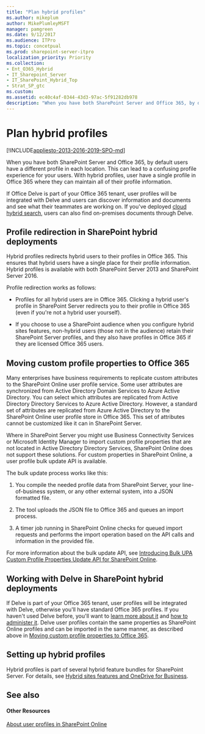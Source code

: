 ```yaml
---
title: "Plan hybrid profiles"
ms.author: mikeplum
author: MikePlumleyMSFT
manager: pamgreen
ms.date: 9/12/2017
ms.audience: ITPro
ms.topic: concetpual
ms.prod: sharepoint-server-itpro
localization_priority: Priority
ms.collection:
- Ent_O365_Hybrid
- IT_Sharepoint_Server
- IT_SharePoint_Hybrid_Top
- Strat_SP_gtc
ms.custom: 
ms.assetid: ec40c4af-0344-43d3-97ac-5f91282db978
description: "When you have both SharePoint Server and Office 365, by default users have a different profile in each location. This can lead to a confusing profile experience for your users. With hybrid profiles, user have a single profile in Office 365 where they can maintain all of their profile information."
---
```


# Plan hybrid profiles

[!INCLUDE[appliesto-2013-2016-2019-SPO-md](../includes/appliesto-2013-2016-2019-SPO-md.md)]

When you have both SharePoint Server and Office 365, by default users have a different profile in each location. This can lead to a confusing profile experience for your users. With hybrid profiles, user have a single profile in Office 365 where they can maintain all of their profile information.
  
If Office Delve is part of your Office 365 tenant, user profiles will be integrated with Delve and users can discover information and documents and see what their teammates are working on. If you've deployed [cloud hybrid search](https://support.office.com/article/33926857-302c-424f-ba78-03286cf5ac30), users can also find on-premises documents through Delve.
  
## Profile redirection in SharePoint hybrid deployments

Hybrid profiles redirects hybrid users to their profiles in Office 365. This ensures that hybrid users have a single place for their profile information. Hybrid profiles is available with both SharePoint Server 2013 and SharePoint Server 2016.
  
Profile redirection works as follows:
  
- Profiles for all hybrid users are in Office 365. Clicking a hybrid user's profile in SharePoint Server redirects you to their profile in Office 365 (even if you're not a hybrid user yourself).
    
- If you choose to use a SharePoint audience when you configure hybrid sites features, non-hybrid users (those not in the audience) retain their SharePoint Server profiles, and they also have profiles in Office 365 if they are licensed Office 365 users.
    
## Moving custom profile properties to Office 365
<a name="MovingProfileData"> </a>

Many enterprises have business requirements to replicate custom attributes to the SharePoint Online user profile service. Some user attributes are synchronized from Active Directory Domain Services to Azure Active Directory. You can select which attributes are replicated from Active Directory Directory Services to Azure Active Directory. However, a standard set of attributes are replicated from Azure Active Directory to the SharePoint Online user profile store in Office 365. This set of attributes cannot be customized like it can in SharePoint Server.
  
Where in SharePoint Server you might use Business Connectivity Services or Microsoft Identity Manager to import custom profile properties that are not located in Active Directory Directory Services, SharePoint Online does not support these solutions. For custom properties in SharePoint Online, a user profile bulk update API is available.
  
The bulk update process works like this:
  
1. You compile the needed profile data from SharePoint Server, your line-of-business system, or any other external system, into a JSON formatted file. 
    
2. The tool uploads the JSON file to Office 365 and queues an import process.
    
3. A timer job running in SharePoint Online checks for queued import requests and performs the import operation based on the API calls and information in the provided file.
    
For more information about the bulk update API, see [Introducing Bulk UPA Custom Profile Properties Update API for SharePoint Online](http://go.microsoft.com/fwlink/p/?LinkId=786318).
  
## Working with Delve in SharePoint hybrid deployments
<a name="MovingProfileData"> </a>

If Delve is part of your Office 365 tenant, user profiles will be integrated with Delve, otherwise you'll have standard Office 365 profiles. If you haven't used Delve before, you'll want to [learn more about it](https://support.office.com/article/1315665a-c6af-4409-a28d-49f8916878ca) and [how to administer it](https://support.office.com/article/54f87a42-15a4-44b4-9df0-d36287d9531b). Delve user profiles contain the same properties as SharePoint Online profiles and can be imported in the same manner, as described above in [Moving custom profile properties to Office 365](plan-hybrid-profiles.md#MovingProfileData).
  
## Setting up hybrid profiles
<a name="MovingProfileData"> </a>

Hybrid profiles is part of several hybrid feature bundles for SharePoint Server. For details, see [Hybrid sites features and OneDrive for Business](sharepoint-hybrid-sites-and-search.md#SitesFeatures).
  
## See also
<a name="MovingProfileData"> </a>

#### Other Resources

[About user profiles in SharePoint Online](https://support.office.com/article/494bec9c-6654-41f0-920f-f7f937ea9723)

